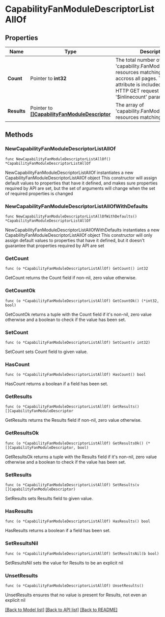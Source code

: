 # CapabilityFanModuleDescriptorListAllOf

## Properties

Name | Type | Description | Notes
------------ | ------------- | ------------- | -------------
**Count** | Pointer to **int32** | The total number of &#39;capability.FanModuleDescriptor&#39; resources matching the request, accross all pages. The &#39;Count&#39; attribute is included when the HTTP GET request includes the &#39;$inlinecount&#39; parameter. | [optional] 
**Results** | Pointer to [**[]CapabilityFanModuleDescriptor**](capability.FanModuleDescriptor.md) | The array of &#39;capability.FanModuleDescriptor&#39; resources matching the request. | [optional] 

## Methods

### NewCapabilityFanModuleDescriptorListAllOf

`func NewCapabilityFanModuleDescriptorListAllOf() *CapabilityFanModuleDescriptorListAllOf`

NewCapabilityFanModuleDescriptorListAllOf instantiates a new CapabilityFanModuleDescriptorListAllOf object
This constructor will assign default values to properties that have it defined,
and makes sure properties required by API are set, but the set of arguments
will change when the set of required properties is changed

### NewCapabilityFanModuleDescriptorListAllOfWithDefaults

`func NewCapabilityFanModuleDescriptorListAllOfWithDefaults() *CapabilityFanModuleDescriptorListAllOf`

NewCapabilityFanModuleDescriptorListAllOfWithDefaults instantiates a new CapabilityFanModuleDescriptorListAllOf object
This constructor will only assign default values to properties that have it defined,
but it doesn't guarantee that properties required by API are set

### GetCount

`func (o *CapabilityFanModuleDescriptorListAllOf) GetCount() int32`

GetCount returns the Count field if non-nil, zero value otherwise.

### GetCountOk

`func (o *CapabilityFanModuleDescriptorListAllOf) GetCountOk() (*int32, bool)`

GetCountOk returns a tuple with the Count field if it's non-nil, zero value otherwise
and a boolean to check if the value has been set.

### SetCount

`func (o *CapabilityFanModuleDescriptorListAllOf) SetCount(v int32)`

SetCount sets Count field to given value.

### HasCount

`func (o *CapabilityFanModuleDescriptorListAllOf) HasCount() bool`

HasCount returns a boolean if a field has been set.

### GetResults

`func (o *CapabilityFanModuleDescriptorListAllOf) GetResults() []CapabilityFanModuleDescriptor`

GetResults returns the Results field if non-nil, zero value otherwise.

### GetResultsOk

`func (o *CapabilityFanModuleDescriptorListAllOf) GetResultsOk() (*[]CapabilityFanModuleDescriptor, bool)`

GetResultsOk returns a tuple with the Results field if it's non-nil, zero value otherwise
and a boolean to check if the value has been set.

### SetResults

`func (o *CapabilityFanModuleDescriptorListAllOf) SetResults(v []CapabilityFanModuleDescriptor)`

SetResults sets Results field to given value.

### HasResults

`func (o *CapabilityFanModuleDescriptorListAllOf) HasResults() bool`

HasResults returns a boolean if a field has been set.

### SetResultsNil

`func (o *CapabilityFanModuleDescriptorListAllOf) SetResultsNil(b bool)`

 SetResultsNil sets the value for Results to be an explicit nil

### UnsetResults
`func (o *CapabilityFanModuleDescriptorListAllOf) UnsetResults()`

UnsetResults ensures that no value is present for Results, not even an explicit nil

[[Back to Model list]](../README.md#documentation-for-models) [[Back to API list]](../README.md#documentation-for-api-endpoints) [[Back to README]](../README.md)


